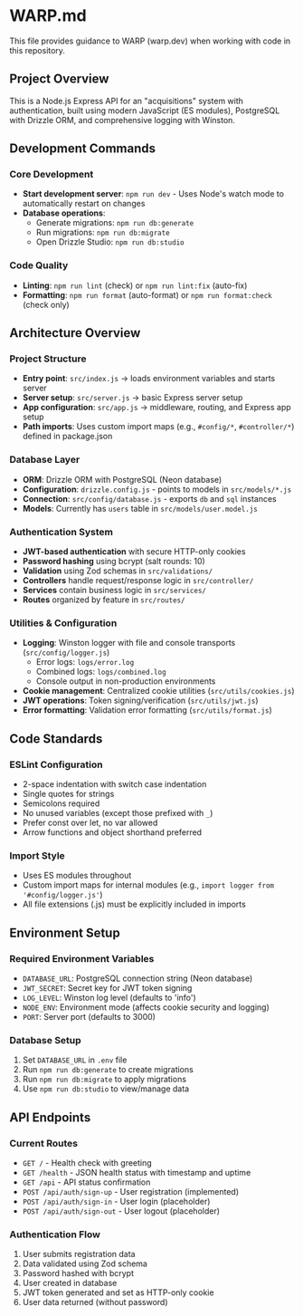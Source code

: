 # WARP.md

This file provides guidance to WARP (warp.dev) when working with code in this repository.

## Project Overview

This is a Node.js Express API for an "acquisitions" system with authentication, built using modern JavaScript (ES modules), PostgreSQL with Drizzle ORM, and comprehensive logging with Winston.

## Development Commands

### Core Development
- **Start development server**: `npm run dev` - Uses Node's watch mode to automatically restart on changes
- **Database operations**:
  - Generate migrations: `npm run db:generate`
  - Run migrations: `npm run db:migrate`
  - Open Drizzle Studio: `npm run db:studio`

### Code Quality
- **Linting**: `npm run lint` (check) or `npm run lint:fix` (auto-fix)
- **Formatting**: `npm run format` (auto-format) or `npm run format:check` (check only)

## Architecture Overview

### Project Structure
- **Entry point**: `src/index.js` → loads environment variables and starts server
- **Server setup**: `src/server.js` → basic Express server setup
- **App configuration**: `src/app.js` → middleware, routing, and Express app setup
- **Path imports**: Uses custom import maps (e.g., `#config/*`, `#controller/*`) defined in package.json

### Database Layer
- **ORM**: Drizzle ORM with PostgreSQL (Neon database)
- **Configuration**: `drizzle.config.js` - points to models in `src/models/*.js`
- **Connection**: `src/config/database.js` - exports `db` and `sql` instances
- **Models**: Currently has `users` table in `src/models/user.model.js`

### Authentication System
- **JWT-based authentication** with secure HTTP-only cookies
- **Password hashing** using bcrypt (salt rounds: 10)
- **Validation** using Zod schemas in `src/validations/`
- **Controllers** handle request/response logic in `src/controller/`
- **Services** contain business logic in `src/services/`
- **Routes** organized by feature in `src/routes/`

### Utilities & Configuration
- **Logging**: Winston logger with file and console transports (`src/config/logger.js`)
  - Error logs: `logs/error.log`
  - Combined logs: `logs/combined.log`
  - Console output in non-production environments
- **Cookie management**: Centralized cookie utilities (`src/utils/cookies.js`)
- **JWT operations**: Token signing/verification (`src/utils/jwt.js`)
- **Error formatting**: Validation error formatting (`src/utils/format.js`)

## Code Standards

### ESLint Configuration
- 2-space indentation with switch case indentation
- Single quotes for strings
- Semicolons required
- No unused variables (except those prefixed with `_`)
- Prefer const over let, no var allowed
- Arrow functions and object shorthand preferred

### Import Style
- Uses ES modules throughout
- Custom import maps for internal modules (e.g., `import logger from '#config/logger.js'`)
- All file extensions (.js) must be explicitly included in imports

## Environment Setup

### Required Environment Variables
- `DATABASE_URL`: PostgreSQL connection string (Neon database)
- `JWT_SECRET`: Secret key for JWT token signing
- `LOG_LEVEL`: Winston log level (defaults to 'info')
- `NODE_ENV`: Environment mode (affects cookie security and logging)
- `PORT`: Server port (defaults to 3000)

### Database Setup
1. Set `DATABASE_URL` in `.env` file
2. Run `npm run db:generate` to create migrations
3. Run `npm run db:migrate` to apply migrations
4. Use `npm run db:studio` to view/manage data

## API Endpoints

### Current Routes
- `GET /` - Health check with greeting
- `GET /health` - JSON health status with timestamp and uptime
- `GET /api` - API status confirmation
- `POST /api/auth/sign-up` - User registration (implemented)
- `POST /api/auth/sign-in` - User login (placeholder)
- `POST /api/auth/sign-out` - User logout (placeholder)

### Authentication Flow
1. User submits registration data
2. Data validated using Zod schema
3. Password hashed with bcrypt
4. User created in database
5. JWT token generated and set as HTTP-only cookie
6. User data returned (without password)